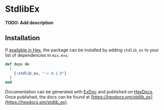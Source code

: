 # StdlibEx

**TODO: Add description**

## Installation

If [available in Hex](https://hex.pm/docs/publish), the package can be installed
by adding `stdlib_ex` to your list of dependencies in `mix.exs`:

```elixir
def deps do
  [
    {:stdlib_ex, "~> 0.1.0"}
  ]
end
```

Documentation can be generated with [ExDoc](https://github.com/elixir-lang/ex_doc)
and published on [HexDocs](https://hexdocs.pm). Once published, the docs can
be found at [https://hexdocs.pm/stdlib_ex](https://hexdocs.pm/stdlib_ex).

